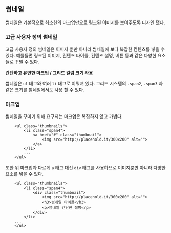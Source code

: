 <!--
layout: 'post'
section: 'Cornerstone Framework'
title: '썸네일'
outline: '썸네일'
date: '2012-11-16'
tagstr: 'widget'
order: '[4, 2, 7]'
thumbnail: '4.2.07.thumbnail.png'
-->

## 썸네일

썸네일은 기본적으로 최소한의 마크업만으로 링크된 이미지를 보여주도록 디자인 됐다.

### 고급 사용자 정의 썸네일

고급 사용자 정의 썸네일은 이미지 뿐만 아니라 썸네일에 보다 복잡한 컨텐츠를 넣을 수 있다. 예를들면 링크된 이미지, 컨텐츠 타이틀, 컨텐츠 설명, 버튼 등과 같은 다양한 요소들로 꾸밀 수 있다.

__간단하고 유연한 마크업 / 그리드 컬럼 크기 사용__

썸네일은 `ul` 태그와 여러 `li` 태그로 이뤄져 있다. 그리드 시스템의  `.span2`, `.span3` 과 같은 크기를 썸네일에서도 사용 할 수 있다.

### 마크업

썸네일을 꾸미기 위해 요구되는 마크업은 복잡하지 않고 가볍다. 

``` cm
    <ul class="thumbnails">
        <li class="span4">
            <a href="#" class="thumbnail">
            	<img src="http://placehold.it/300x200" alt="">
            </a>
        </li>
        ...
    </ul>
```

또한 위 마크업과 다르게 `a` 태그 대신 `div` 태그를 사용하므로 이미지뿐만 아니라 다양한 요소를 넣을 수 있다.
``` cm
    <ul class="thumbnails">
        <li class="span4">
            <div class="thumbnail">
                <img src="http://placehold.it/300x200" alt="">
                <h3>썸네일 타이틀</h3>
                <p>썸네일 간단한 설명</p>
            </div>
        </li>
    ...
    </ul>
```
